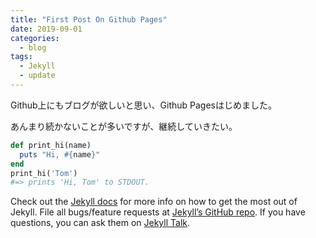 ```yaml
---
title: "First Post On Github Pages"
date: 2019-09-01
categories:
  - blog
tags:
  - Jekyll
  - update
---
```


Github上にもブログが欲しいと思い、Github Pagesはじめました。

あんまり続かないことが多いですが、継続していきたい。

```ruby
def print_hi(name)
  puts "Hi, #{name}"
end
print_hi('Tom')
#=> prints 'Hi, Tom' to STDOUT.
```

Check out the [Jekyll docs][jekyll-docs] for more info on how to get the most out of Jekyll. File all bugs/feature requests at [Jekyll’s GitHub repo][jekyll-gh]. If you have questions, you can ask them on [Jekyll Talk][jekyll-talk].

[jekyll-docs]: https://jekyllrb.com/docs/home
[jekyll-gh]:   https://github.com/jekyll/jekyll
[jekyll-talk]: https://talk.jekyllrb.com/
